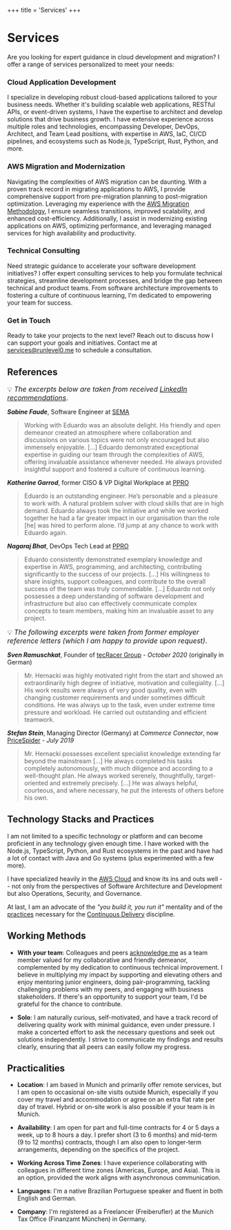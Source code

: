 +++
title = 'Services'
+++

# Services

Are you looking for expert guidance in cloud development and migration? I offer a range of services personalized to meet your needs:

### Cloud Application Development

I specialize in developing robust cloud-based applications tailored to your business needs. Whether it's building scalable web applications, RESTful APIs, or event-driven systems, I have the expertise to architect and develop solutions that drive business growth. I have extensive experience across multiple roles and technologies, encompassing Developer, DevOps, Architect, and Team Lead positions, with expertise in AWS, IaC, CI/CD pipelines, and ecosystems such as Node.js, TypeScript, Rust, Python, and more.

### AWS Migration and Modernization

Navigating the complexities of AWS migration can be daunting. With a proven track record in migrating applications to AWS, I provide comprehensive support from pre-migration planning to post-migration optimization. Leveraging my experience with the [AWS Migration Methodology](https://aws.amazon.com/cloud-migration/how-to-migrate/), I ensure seamless transitions, improved scalability, and enhanced cost-efficiency. Additionally, I assist in modernizing existing applications on AWS, optimizing performance, and leveraging managed services for high availability and productivity.

### Technical Consulting

Need strategic guidance to accelerate your software development initiatives? I offer expert consulting services to help you formulate technical strategies, streamline development processes, and bridge the gap between technical and product teams. From software architecture improvements to fostering a culture of continuous learning, I'm dedicated to empowering your team for success.

### Get in Touch

Ready to take your projects to the next level? Reach out to discuss how I can support your goals and initiatives. Contact me at <a href="mailto:&&#115;&#101;&#114;&#118;&#105;&#99;&#101;&#115;&#64;&#114;&#117;&#110;&#108;&#101;&#118;&#101;&#108;&#48;&#046;&#109;&#101;?subject=Consultation%20Request%20from%20Website">&#115;&#101;&#114;&#118;&#105;&#99;&#101;&#115;&#64;&#114;&#117;&#110;&#108;&#101;&#118;&#101;&#108;&#48;&#046;&#109;&#101;</a> to schedule a consultation.

## References

<font size="3">:bulb: _The excerpts below are taken from received [LinkedIn recommendations](https://www.linkedin.com/in/eduardohki/)_.</font>

_**Sabine Faude**_, Software Engineer at [SEMA](https://www.sema-soft.de/)

> Working with Eduardo was an absolute delight. His friendly and open demeanor created an atmosphere where collaboration and discussions on various topics were not only encouraged but also immensely enjoyable.
[...] Eduardo demonstrated exceptional expertise in guiding our team through the complexities of AWS, offering invaluable assistance whenever needed. He always provided insightful support and fostered a culture of continuous learning.

_**Katherine Garrod**_, former CISO & VP Digital Workplace at [PPRO](https://www.ppro.com)

> Eduardo is an outstanding engineer. He’s personable and a pleasure to work with. A natural problem solver with cloud skills that are in high demand. Eduardo always took the initiative and while we worked together he had a far greater impact in our organisation than the role [he] was hired to perform alone. I’d jump at any chance to work with Eduardo again.

_**Nagaraj Bhat**_, DevOps Tech Lead at [PPRO](https://www.ppro.com)

> Eduardo consistently demonstrated exemplary knowledge and expertise in AWS, programming, and architecting, contributing significantly to the success of our projects. [...] His willingness to share insights, support colleagues, and contribute to the overall success of the team was truly commendable. [...] Eduardo not only possesses a deep understanding of software development and infrastructure but also can effectively communicate complex concepts to team members, making him an invaluable asset to any project.

<font size="3">:bulb: _The following excerpts were taken from former employer reference letters (which I am happy to provide upon request)_.</font>

_**Sven Ramuschkat**_, Founder of [tecRacer Group](https://www.tecracer.com/) - _October 2020_ (originally in German)

> Mr. Hernacki was highly motivated right from the start and showed an extraordinarily high degree of initiative, motivation and collegiality. [...] His work results were always of very good quality, even with changing customer requirements and under sometimes difficult conditions. He was always up to the task, even under extreme time pressure and workload. He carried out outstanding and efficient teamwork.

_**Stefan Stein**_, Managing Director (Germany) at _Commerce Connector_, now [PriceSpider](https://www.pricespider.com/commerceconnector/) - _July 2019_
> Mr. Hernacki possesses excellent specialist knowledge extending far beyond the mainstream [...] He always completed his tasks completely autonomously, with much diligence and according to a well-thought plan. He always worked serenely, thoughtfully, target-oriented and extremely precisely. [...] He was always helpful, courteous, and where necessary, he put the interests of others before his own.

## Technology Stacks and Practices

I am not limited to a specific technology or platform and can become proficient in any technology given enough time. I have worked with the Node.js, TypeScript, Python, and Rust ecosystems in the past and have had a lot of contact with Java and Go systems (plus experimented with a few more).

I have specialized heavily in the [AWS Cloud](https://aws.amazon.com/) and know its ins and outs well -- not only from the perspectives of Software Architecture and Development but also Operations, Security, and Governance.

At last, I am an advocate of the _"you build it, you run it"_ mentality and of the [practices](https://minimumcd.org/) necessary for the [Continuous Delivery](https://martinfowler.com/bliki/ContinuousDelivery.html) discipline.

## Working Methods

* **With your team**: Colleagues and peers [acknowledge me](#references) as a team member valued for my collaborative and friendly demeanor, complemented by my dedication to continuous technical improvement. I believe in multiplying my impact by supporting and elevating others and enjoy mentoring junior engineers, doing pair-programming, tackling challenging problems with my peers, and engaging with business stakeholders. If there's an opportunity to support your team, I'd be grateful for the chance to contribute.

* **Solo**: I am naturally curious, self-motivated, and have a track record of delivering quality work with minimal guidance, even under pressure. I make a concerted effort to ask the necessary questions and seek out solutions independently. I strive to communicate my findings and results clearly, ensuring that all peers can easily follow my progress.

## Practicalities

* **Location**: I am based in Munich and primarily offer remote services, but I am open to occasional on-site visits outside Munich, especially if you cover my travel and accommodation or agree on an extra flat rate per day of travel. Hybrid or on-site work is also possible if your team is in Munich.

* **Availability**: I am open for part and full-time contracts for 4 or 5 days a week, up to 8 hours a day. I prefer short (3 to 6 months) and mid-term (9 to 12 months) contracts, though I am also open to longer-term arrangements, depending on the specifics of the project.

* **Working Across Time Zones**: I have experience collaborating with colleagues in different time zones (Americas, Europe, and Asia). This is an option, provided the work aligns with asynchronous communication.

* **Languages**: I'm a native Brazilian Portuguese speaker and fluent in both English and German.

* **Company**: I'm registered as a Freelancer (Freiberufler) at the Munich Tax Office (Finanzamt München) in Germany.
